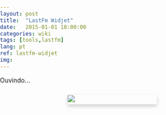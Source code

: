```yaml
---
layout: post
title:  "LastFm Widjet"
date:   2015-01-01 18:00:00
categories: wiki
tags: [tools,lastfm]
lang: pt
ref: lastfm-widjet
img:
---
```


Ouvindo...

<style>
@import url("https://fonts.googleapis.com/css?family=Source+Sans+Pro");

$globalFontSize: 13px;
$globalFontFamily: "Source Sans Pro", sans-serif;
$globalBorderRadius: 3px;

@mixin border-left-radius($radius) {
  -webkit-border-top-left-radius: $radius;
  -moz-border-top-left-radius: $radius;
  -ms-border-top-left-radius: $radius;
  -o-border-top-left-radius: $radius;
  border-top-left-radius: $radius;

  -webkit-border-bottom-left-radius: $radius;
  -moz-border-bottom-left-radius: $radius;
  -ms-border-bottom-left-radius: $radius;
  -o-border-bottom-left-radius: $radius;
  border-bottom-left-radius: $radius;
}

body {
  padding: 0;
  margin: 0;

  .nowplayingcard {
    min-width: 200px;
    max-width: 20%;
    margin: 0 auto;
    margin-top: 5%;
    font-family: $globalFontFamily;
    font-size: $globalFontSize;

    .nowplayingcontainer-inner {
      width: 100%;
      box-shadow: 0 4px 8px 0 rgba(0, 0, 0, 0.2);
      transition: 0.3s;
      display: inline-block;
      @include border-left-radius($globalBorderRadius);

      &:hover {
        box-shadow: 0 8px 16px 0 rgba(0, 0, 0, 0.2);
      }

      img#trackart {
        max-width: 30%;
        float: left;
        left: 0;
        @include border-left-radius($globalBorderRadius);
      }

      .trackInfo {
        width: 70%;
        float: left;
        display: block;

        a {
          max-width: 90%;
          display: block;
          font-size: 14px;
          text-align: left;
          text-decoration: none;
          vertical-align: middle;
          overflow: hidden;
          white-space: nowrap;
          text-overflow: ellipsis;

          &:nth-child(odd) {
            img {
              width: 15px;
              height: 15px;
              vertical-align: middle;
              margin: -2% 3px 0 0;
            }

            color: black;
            font-weight: bold;
            vertical-align: middle;
            line-height: 15px;
            letter-spacing: 0.2px;
            padding: 10% 0 0 5%;
          }

          &:nth-child(even) {
            img {
              width: 15px;
              height: 15px;
              vertical-align: middle;
              margin: -2% 3px 0 0;
            }

            color: gray;
            font-size: $globalFontSize - 1px;
            letter-spacing: 0.1px;
            padding: 5% 0 0 5%;
          }
        }
      }
    }
  }
}
</style>

<script src="http://ajax.googleapis.com/ajax/libs/jquery/1.11.1/jquery.min.js"></script>

<script>
/**
  Developed by Prashant Shrestha
  + https://prashant.me
*/
var lastfmData = {
  baseURL:
    "https://ws.audioscrobbler.com/2.0/?method=user.getrecenttracks&user=",
  // Your Last.fm Username
  user: "nabucodonossor",
  // Your API key
  api_key: "892c4e2ff44bebb594894d68b1792bda",
  additional: "&format=json&limit=1"
};

var getSetLastFM = function() {
    /**
 Developed by Prashant Shrestha
 + https://prashant.me
*/
var lastfmData = {
 baseURL:
   "https://ws.audioscrobbler.com/2.0/?method=user.getrecenttracks&user=",
 // Your Last.fm Username
 user: "nabucodonossor",
 // Your API key
 api_key: "892c4e2ff44bebb594894d68b1792bda",
 additional: "&format=json&limit=1"
};

var getSetLastFM = function() {
 $.ajax({
   type: "GET",
   url:
     lastfmData.baseURL +
     lastfmData.user +
     "&api_key=" +
     lastfmData.api_key +
     lastfmData.additional,
   dataType: "json",
   success: function(resp) {
     var recentTrack = resp.recenttracks.track[0];
     var formatted =
       "<img src='https://i.imgur.com/EgWjJry.png'>" + recentTrack.name;
     $("a#tracktitle")
       .html(formatted)
       .attr("href", recentTrack.url)
       .attr("title", recentTrack.name + " by " + recentTrack.artist["#text"])
       .attr("target", "_blank");

     var artistFormatted =
       "<img src='https://i.imgur.com/fae5XZA.png'>" +
       recentTrack.artist["#text"];
     $("a#trackartist")
       .html(artistFormatted)
       .attr("title", "Artist : " + recentTrack.artist["#text"]);
     $("img#trackart").attr("src", recentTrack.image[2]["#text"]);
   },
   error: function(resp) {
     $("a#tracktitle").html(
       "<img src='https://i.imgur.com/EgWjJry.png'>" + "Silence!"
     );
     $("img#trackart").attr("src", "https://i.imgur.com/Q6cCswP.jpg");
     var artistFormatted =
       "<img src='https://i.imgur.com/fae5XZA.png'>Prashant Shrestha";
     $("a#trackartist")
       .html(artistFormatted)
       .attr("href", "www.prashant.me/");
   }
 });
};

// Get the new one.
getSetLastFM();
// Start the countdown.
setInterval(getSetLastFM, 10 * 1000);
};

// Get the new one.
getSetLastFM();
// Start the countdown.
setInterval(getSetLastFM, 10 * 1000);
</script>

<div class="nowplayingcard">
    <div class="nowplayingcontainer-inner">
        <img id="trackart" src="#">
        <div class="trackInfo">
            <a id="tracktitle"></a>
            <a href="#" id="trackartist"></a>
        </div>
    </div>
</div>
